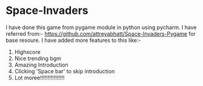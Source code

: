 # Space-Invaders
I have done this game from pygame module in python using pycharm.
I have referred from:- https://github.com/attreyabhatt/Space-Invaders-Pygame for base resoure.
I have added more features to this like:-
1. Highscore
2. Nice trending bgm
3. Amazing Introduction
4. Clicking 'Space bar' to skip introduction
5. Lot moree!!!!!!!!!!!!!!!!
